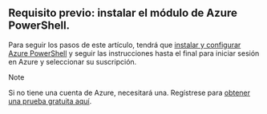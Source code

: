 ## <a name="prerequisite-install-the-azure-powershell-module"></a>Requisito previo: instalar el módulo de Azure PowerShell.

Para seguir los pasos de este artículo, tendrá que [instalar y configurar Azure PowerShell](/powershell/azureps-cmdlets-docs) y seguir las instrucciones hasta el final para iniciar sesión en Azure y seleccionar su suscripción.

> [!NOTE]
> Si no tiene una cuenta de Azure, necesitará una. Regístrese para [obtener una prueba gratuita aquí](../articles/active-directory/sign-up-organization.md).


<!--HONumber=Feb17_HO3-->


